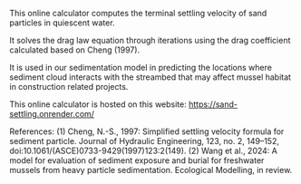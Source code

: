 This online calculator computes the terminal settling velocity of sand particles in quiescent water.

It solves the drag law equation through iterations using the drag coefficient calculated based on Cheng (1997).

It is used in our sedimentation model in predicting the locations where sediment cloud interacts with the streambed that may affect mussel habitat in construction related projects.

This online calculator is hosted on this website:
https://sand-settling.onrender.com/

References:
(1) Cheng, N.-S., 1997: Simplified settling velocity formula for sediment particle. Journal of Hydraulic Engineering, 123, no. 2, 149–152, doi:10.1061/(ASCE)0733-9429(1997)123:2(149).
(2) Wang et al., 2024: A model for evaluation of sediment exposure and burial for freshwater mussels from heavy particle sedimentation. Ecological Modelling, in review. 
